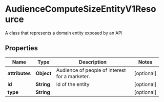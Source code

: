

# AudienceComputeSizeEntityV1Resource

A class that represents a domain entity exposed by an API

## Properties

| Name | Type | Description | Notes |
|------------ | ------------- | ------------- | -------------|
|**attributes** | **Object** | Audience of people of interest for a marketer. |  [optional] |
|**id** | **String** | Id of the entity |  [optional] |
|**type** | **String** |  |  [optional] |




